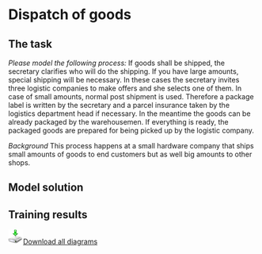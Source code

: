 # Dispatch of goods

## The task

*Please model the following process:*
If goods shall be shipped, the secretary clarifies who will do the shipping. If you have large amounts, special shipping will be necessary. In these cases the secretary invites three logistic companies to make offers and she selects one of them. In case of small amounts, normal post shipment is used. Therefore a package label is written by the secretary and a parcel insurance taken by the logistics department head if necessary. 
In the meantime the goods can be already packaged by the warehousemen.
If everything is ready, the packaged goods are prepared for being picked up by the logistic company.

*Background*
This process happens at a small hardware company that ships small amounts of goods to end customers but as well big amounts to other shops.

## Model solution

## Training results

<p>
  <a href="/site/static/01-Dispatch-of-goods.zip"><img src="img/download.png" style="width:30px;height:30px;border:0;" />Download all diagrams</a>
</p>